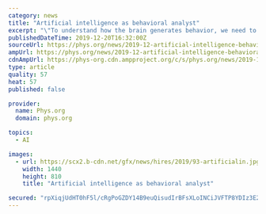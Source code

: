 ```yaml
---
category: news
title: "Artificial intelligence as behavioral analyst"
excerpt: "\"To understand how the brain generates behavior, we need to know the \"syllables,\" the building blocks of the behavior.\" Aided by artificial intelligence, Mearns and his colleagues from the Max Planck Institute of Neurobiology have broken down the hunting behavior of larval zebrafish into its basic building blocks. They show how these building ..."
publishedDateTime: 2019-12-20T16:32:00Z
sourceUrl: https://phys.org/news/2019-12-artificial-intelligence-behavioral-analyst.html
ampUrl: https://phys.org/news/2019-12-artificial-intelligence-behavioral-analyst.amp
cdnAmpUrl: https://phys-org.cdn.ampproject.org/c/s/phys.org/news/2019-12-artificial-intelligence-behavioral-analyst.amp
type: article
quality: 57
heat: 57
published: false

provider:
  name: Phys.org
  domain: phys.org

topics:
  - AI

images:
  - url: https://scx2.b-cdn.net/gfx/news/hires/2019/93-artificialin.jpg
    width: 1440
    height: 810
    title: "Artificial intelligence as behavioral analyst"

secured: "rpXiqjUdHT0hF5l/cRgPoGZDY14B9euQisudIrBFsXLoINCiJVFTP8YDIz3E2iIvhPIs69oPbo4yrSyArn8J55yACa0ELxzMfg0yNYEX+UhdHsUM7wNbxJHTGiTqdamlQcS9p9OkuJnlnRvlaYXYvTPT+D6QTt4btlKLg8BmcN3qVpjKEecSl+8PO/lcvRHUV8ehCS1hZZH6GpsmeYlFtZUfp5J2x19xi2y1yF9UK73ZLlm4mHxM+4yioAc9VPsUVBsx2DizVGYkVTKJsT3eSw==;MCwO9X/LxACOcUKCwLlolA=="
---
```


